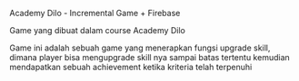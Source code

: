 Academy Dilo - Incremental Game + Firebase

Game yang dibuat dalam course Academy Dilo

Game ini adalah sebuah game yang menerapkan fungsi upgrade skill, dimana player bisa mengupgrade skill nya sampai batas tertentu kemudian mendapatkan sebuah achievement ketika kriteria telah terpenuhi